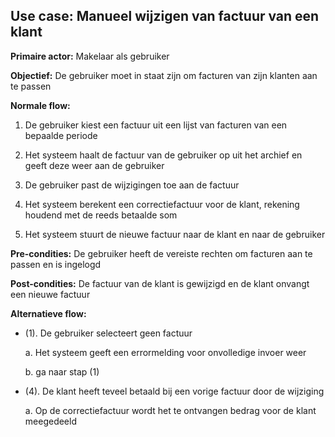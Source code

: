 ## Use case: Manueel wijzigen van factuur van een klant

**Primaire actor:** Makelaar als gebruiker

**Objectief:** De gebruiker moet in staat zijn om facturen van zijn klanten aan te passen

**Normale flow:**


1. De gebruiker kiest een factuur uit een lijst van facturen van een bepaalde periode

2. Het systeem haalt de factuur van de gebruiker op uit het archief en geeft deze weer aan de gebruiker

3. De gebruiker past de wijzigingen toe aan de factuur

4. Het systeem berekent een correctiefactuur voor de klant, rekening houdend met de reeds betaalde som

5. Het systeem stuurt de nieuwe factuur naar de klant en naar de gebruiker


**Pre-condities:** De gebruiker heeft de vereiste rechten om facturen aan te passen en is ingelogd

**Post-condities:** De factuur van de klant is gewijzigd en de klant onvangt een nieuwe factuur 

**Alternatieve flow:**

* (1). De gebruiker selecteert geen factuur

  a. Het systeem geeft een errormelding voor onvolledige invoer weer

  b. ga naar stap (1)

* (4). De klant heeft teveel betaald bij een vorige factuur door de wijziging

  a. Op de correctiefactuur wordt het te ontvangen bedrag voor de klant meegedeeld
